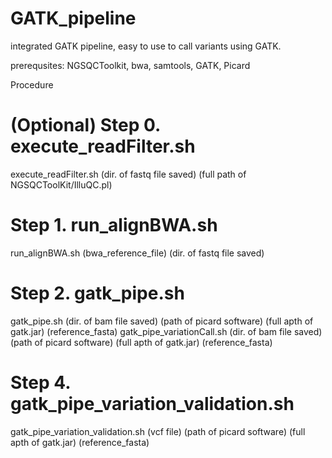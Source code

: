 # GATK_pipeline

integrated GATK pipeline, easy to use to call variants using GATK.

prerequsites:
NGSQCToolkit, bwa, samtools, GATK, Picard

Procedure

# (Optional) Step 0. execute_readFilter.sh
execute_readFilter.sh (dir. of fastq file saved) (full path of NGSQCToolKit/IlluQC.pl)

# Step 1. run_alignBWA.sh
run_alignBWA.sh (bwa_reference_file) (dir. of fastq file saved)

# Step 2. gatk_pipe.sh
gatk_pipe.sh (dir. of bam file saved) (path of picard software) (full apth of gatk.jar) (reference_fasta)
gatk_pipe_variationCall.sh (dir. of bam file saved) (path of picard software) (full apth of gatk.jar) (reference_fasta)

# Step 4. gatk_pipe_variation_validation.sh 
gatk_pipe_variation_validation.sh (vcf file) (path of picard software) (full apth of gatk.jar) (reference_fasta)
